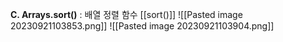 **C. Arrays.sort()** : 배열 정렬 함수  [[sort()]]
![[Pasted image 20230921103853.png]]
![[Pasted image 20230921103904.png]]